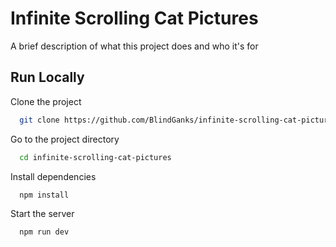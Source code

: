 # Infinite Scrolling Cat Pictures

A brief description of what this project does and who it's for

## Run Locally

Clone the project

```bash
  git clone https://github.com/BlindGanks/infinite-scrolling-cat-pictures.git
```

Go to the project directory

```bash
  cd infinite-scrolling-cat-pictures
```

Install dependencies

```bash
  npm install
```

Start the server

```bash
  npm run dev
```
